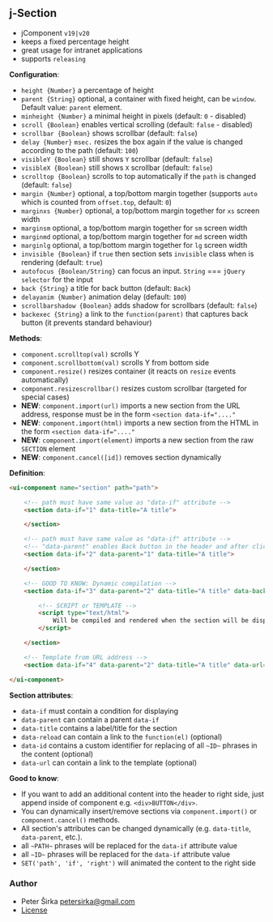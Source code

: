 ## j-Section

- jComponent `v19|v20`
- keeps a fixed percentage height
- great usage for intranet applications
- supports `releasing`

__Configuration__:

- `height {Number}` a percentage of height
- `parent {String}` optional, a container with fixed height, can be `window`. Default value: `parent` element.
- `minheight {Number}` a minimal height in pixels (default: `0` - disabled)
- `scroll {Boolean}` enables vertical scrolling (default: `false` - disabled)
- `scrollbar {Boolean}` shows scrollbar (default: `false`)
- `delay {Number}` `msec.` resizes the box again if the value is changed according to the path (default: `100`)
- `visibleY {Boolean}` still shows `Y` scrollbar (default: `false`)
- `visibleX {Boolean}` still shows `X` scrollbar (default: `false`)
- `scrolltop {Boolean}` scrolls to top automatically if the `path` is changed (default: `false`)
- `margin {Number}` optional, a top/bottom margin together (supports `auto` which is counted from `offset.top`, default: `0`)
- `marginxs {Number}` optional, a top/bottom margin together for `xs` screen width
- `marginsm` optional, a top/bottom margin together for `sm` screen width
- `marginmd` optional, a top/bottom margin together for `md` screen width
- `marginlg` optional, a top/bottom margin together for `lg` screen width
- `invisible {Boolean}` if `true` then section sets `invisible` class when is rendering (default: `true`)
- `autofocus {Boolean/String}` can focus an input. `String` === `jQuery selector` for the input
- `back {String}` a title for back button (default: `Back`)
- `delayanim {Number}` animation delay (default: `100`)
- `scrollbarshadow {Boolean}` adds shadow for scrollbars (default: `false`)
- `backexec {String}` a link to the `function(parent)` that captures back button (it prevents standard behaviour)

__Methods__:

- `component.scrolltop(val)` scrolls Y
- `component.scrollbottom(val)` scrolls Y from bottom side
- `component.resize()` resizes container (it reacts on `resize` events automatically)
- `component.resizescrollbar()` resizes custom scrollbar (targeted for special cases)
- __NEW__: `component.import(url)` imports a new section from the URL address, response must be in the form `<section data-if="...."`
- __NEW__: `component.import(html)` imports a new section from the HTML in the form `<section data-if="...."`
- __NEW__: `component.import(element)` imports a new section from the raw `SECTION` element
- __NEW__: `component.cancel([id])` removes section dynamically

__Definition__:

```html
<ui-component name="section" path="path">

	<!-- path must have same value as "data-if" attribute -->
	<section data-if="1" data-title="A title">

	</section>

	<!-- path must have same value as "data-if" attribute -->
	<!-- "data-parent" enables Back button in the header and after click the component sets value from "data-parent" attribute -->
	<section data-if="2" data-parent="1" data-title="A title">

	</section>

	<!-- GOOD TO KNOW: Dynamic compilation -->
	<section data-if="3" data-parent="2" data-title="A title" data-back="link_to_function">

		<!-- SCRIPT or TEMPLATE -->
		<script type="text/html">
			Will be compiled and rendered when the section will be displayed
		</script>

	</section>

	<!-- Template from URL address -->
	<section data-if="4" data-parent="2" data-title="A title" data-url="LINK_TO_HTML_TEMPLATE"></section>

</ui-component>
```

__Section attributes__:

- `data-if` must contain a condition for displaying
- `data-parent` can contain a parent `data-if`
- `data-title` contains a label/title for the section
- `data-reload` can contain a link to the `function(el)` (optional)
- `data-id` contains a custom identifier for replacing of all `~ID~` phrases in the content (optional)
- `data-url` can contain a link to the template (optional)

__Good to know__:

- If you want to add an additional content into the header to right side, just append inside of component e.g. `<div>BUTTON</div>`.
- You can dynamically insert/remove sections via `component.import()` or `component.cancel()` methods.
- All section's attributes can be changed dynamically (e.g. `data-title`, `data-parent`, etc.).
- all `~PATH~` phrases will be replaced for the `data-if` attribute value
- all `~ID~` phrases will be replaced for the `data-if` attribute value
- `SET('path', 'if', 'right')` will animated the content to the right side

### Author

- Peter Širka <petersirka@gmail.com>
- [License](https://www.totaljs.com/license/)
